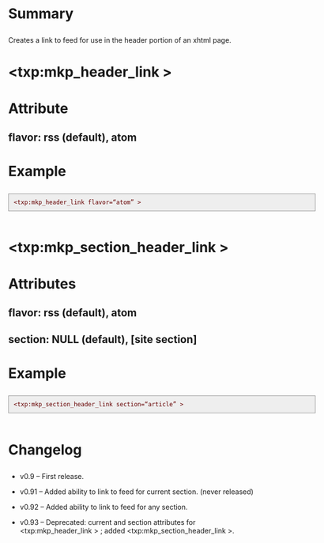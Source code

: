 <h1>
<p>Summary</p>
</h1>
<p>
<p>Creates a link to feed for use in the header portion of an xhtml page.</p>
</p>
<h1>
<p>&lt;txp:mkp_header_link &gt;</p>
</h1>
<h1>
<p>Attribute</p>
</h1>
<h2>
<p>flavor: rss (default), atom</p>
</h2>
<h1>
<p>Example</p>
</h1>
<p>
<p><span style="padding: 10px; border: 1px solid #999; background: #eee; display: block; margin: 10px 0 0 0; text-indent: 0; text-align: left; color: #600;width:600px;"><code>&lt;txp:mkp_header_link flavor=“atom” &gt;</code></span><br /></p>
</p>
<h1>
<p>&lt;txp:mkp_section_header_link &gt;</p>
</h1>
<h1>
<p>Attributes</p>
</h1>
<h2>
<p>flavor: rss (default), atom</p>
</h2>
<h2>
<p>section: NULL (default), [site section]</p>
</h2>
<h1>
<p>Example</p>
</h1>
<p>
<p><span style="padding: 10px; border: 1px solid #999; background: #eee; display: block; margin: 10px 0 0 0; text-indent: 0; text-align: left; color: #600;width:600px;"><code>&lt;txp:mkp_section_header_link section=“article” &gt;</code></span><br /></p>
</p>
<h1>
<p>Changelog</p>
</h1>
<ul>
<li>
<p>v0.9 – First release.</p>
</li>
<li>
<p>v0.91 – Added ability to link to feed for current section. (never released)</p>
</li>
<li>
<p>v0.92 – Added ability to link to feed for any section.</p>
</li>
<li>
<p>v0.93 – Deprecated: current and section attributes for &lt;txp:mkp_header_link &gt; ; added &lt;txp:mkp_section_header_link &gt;.</p>
</li>
</ul>
